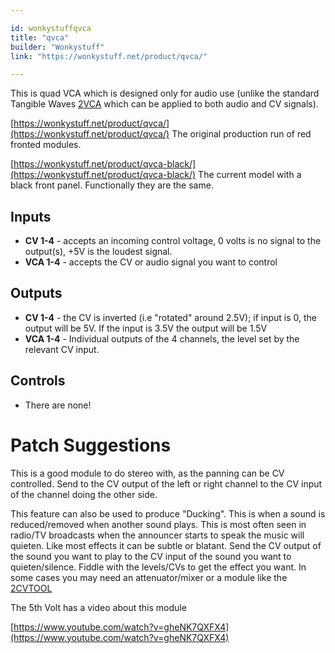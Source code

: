 ```yaml
---

id: wonkystuffqvca
title: "qvca"
builder: "Wonkystuff"
link: "https://wonkystuff.net/product/qvca/"

---
```


This is quad VCA which is designed only for audio use (unlike the standard Tangible Waves [2VCA](https://wiki.aemodular.com/pmwiki.php/AeManual/2VCA) which can be applied to both audio and CV signals).

[https://wonkystuff.net/product/qvca/](https://wonkystuff.net/product/qvca/) The original production run of red fronted modules.

[https://wonkystuff.net/product/qvca-black/](https://wonkystuff.net/product/qvca-black/) The current model with a black front panel. Functionally they are the same.

## Inputs

*   **CV 1-4** - accepts an incoming control voltage, 0 volts is no signal to the output(s), +5V is the loudest signal.
*   **VCA 1-4** - accepts the CV or audio signal you want to control

## Outputs

*   **CV 1-4** - the CV is inverted (i.e "rotated" around 2.5V); if input is 0, the output will be 5V. If the input is 3.5V the output will be 1.5V
*   **VCA 1-4** - Individual outputs of the 4 channels, the level set by the relevant CV input.

## Controls

*   There are none!

Patch Suggestions
=================

This is a good module to do stereo with, as the panning can be CV controlled. Send to the CV output of the left or right channel to the CV input of the channel doing the other side.

This feature can also be used to produce "Ducking". This is when a sound is reduced/removed when another sound plays. This is most often seen in radio/TV broadcasts when the announcer starts to speak the music will quieten. Like most effects it can be subtle or blatant. Send the CV output of the sound you want to play to the CV input of the sound you want to quieten/silence. Fiddle with the levels/CVs to get the effect you want. In some cases you may need an attenuator/mixer or a module like the [2CVTOOL](https://wiki.aemodular.com/pmwiki.php/AeManual/2CVTOOL)

The 5th Volt has a video about this module

[https://www.youtube.com/watch?v=gheNK7QXFX4](https://www.youtube.com/watch?v=gheNK7QXFX4)




